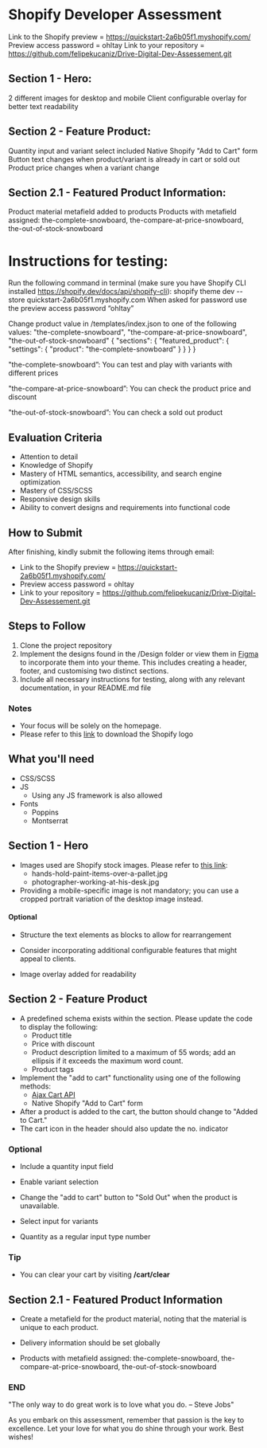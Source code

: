 # Shopify Developer Assessment

Link to the Shopify preview = https://quickstart-2a6b05f1.myshopify.com/
Preview access password = ohltay
Link to your repository = https://github.com/felipekucaniz/Drive-Digital-Dev-Assessement.git

## Section 1 - Hero:
2 different images for desktop and mobile
Client configurable overlay for better text readability

## Section 2 - Feature Product:
Quantity input and variant select included
Native Shopify "Add to Cart" form
Button text changes when product/variant is already in cart or sold out
Product price changes when a variant change

## Section 2.1 - Featured Product Information:
Product material metafield added to products
Products with metafield assigned: the-complete-snowboard, the-compare-at-price-snowboard, the-out-of-stock-snowboard

# Instructions for testing:
Run the following command in terminal (make sure you have Shopify CLI installed https://shopify.dev/docs/api/shopify-cli):
shopify theme dev --store quickstart-2a6b05f1.myshopify.com
When asked for password use the preview access password “ohltay”

Change product value in /templates/index.json to one of the following values: "the-complete-snowboard", "the-compare-at-price-snowboard", "the-out-of-stock-snowboard"
{
  "sections": {
    "featured_product": {
      "settings": {
        "product": "the-complete-snowboard"
      }
    }
  }
}

"the-complete-snowboard”: You can test and play with variants with different prices

"the-compare-at-price-snowboard”: You can check the product price and discount

"the-out-of-stock-snowboard”: You can check a sold out product

## Evaluation Criteria

- Attention to detail
- Knowledge of Shopify
- Mastery of HTML semantics, accessibility, and search engine optimization
- Mastery of CSS/SCSS
- Responsive design skills
- Ability to convert designs and requirements into functional code
 
## How to Submit

After finishing, kindly submit the following items through email:

- Link to the Shopify preview = https://quickstart-2a6b05f1.myshopify.com/
- Preview access password = ohltay
- Link to your repository = https://github.com/felipekucaniz/Drive-Digital-Dev-Assessement.git

## Steps to Follow

1. Clone the project repository
2. Implement the designs found in the /Design folder or view them in [Figma](https://www.figma.com/file/efeh3dqcgKIE9156w4OGQ5/Shopify-Developer-Assessment?type=design&node-id=1%3A6&mode=dev&t=ZkV3x9FDw9eSZCLG-1) to incorporate them into your theme. This includes creating a header, footer, and customising two distinct sections.
3. Include all necessary instructions for testing, along with any relevant documentation, in your README.md file

### Notes
- Your focus will be solely on the homepage.
- Please refer to this [link](https://www.shopify.com/au/brand-assets) to download the Shopify logo

## What you'll need

- CSS/SCSS
- JS
  - Using any JS framework is also allowed
- Fonts
    - Poppins
    - Montserrat

## Section 1 - Hero

- Images used are Shopify stock images. Please refer to [this link](https://www.shopify.com/stock-photos):
  - hands-hold-paint-items-over-a-pallet.jpg
  - photographer-working-at-his-desk.jpg
- Providing a mobile-specific image is not mandatory; you can use a cropped portrait variation of the desktop image instead.

#### Optional
- Structure the text elements as blocks to allow for rearrangement
- Consider incorporating additional configurable features that might appeal to clients.

- Image overlay added for readability

## Section 2 - Feature Product

- A predefined schema exists within the section. Please update the code to display the following:
  - Product title
  - Price with discount
  - Product description limited to a maximum of 55 words; add an ellipsis if it exceeds the maximum word count.
  - Product tags
- Implement the "add to cart" functionality using one of the following methods:
  - [Ajax Cart API](https://shopify.dev/docs/api/ajax/reference/cart)
  - Native Shopify "Add to Cart" form
- After a product is added to the cart, the button should change to "Added to Cart."
- The cart icon in the header should also update the no. indicator

### Optional
- Include a quantity input field
- Enable variant selection
- Change the "add to cart" button to "Sold Out" when the product is unavailable.

- Select input for variants
- Quantity as a regular input type number

### Tip
- You can clear your cart by visiting **/cart/clear**

## Section 2.1 - Featured Product Information

- Create a metafield for the product material, noting that the material is unique to each product.
- Delivery information should be set globally

- Products with metafield assigned: the-complete-snowboard, the-compare-at-price-snowboard, the-out-of-stock-snowboard

### END

"The only way to do great work is to love what you do. – Steve Jobs"

As you embark on this assessment, remember that passion is the key to excellence. Let your love for what you do shine through your work. Best wishes!
